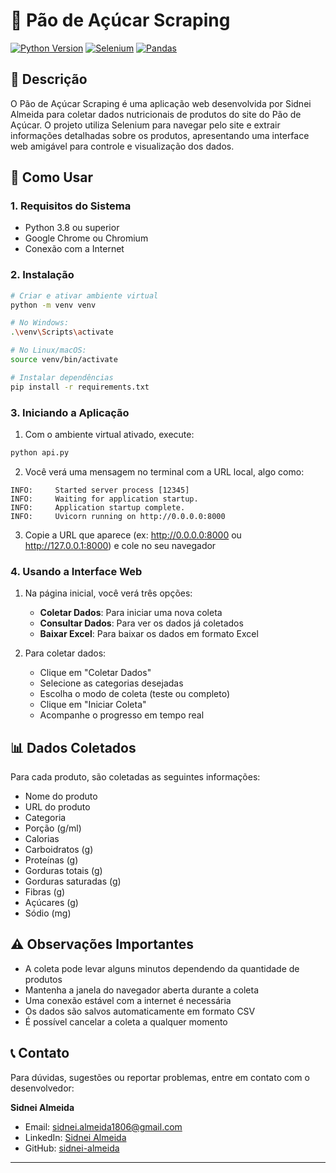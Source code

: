 # 🛒 Pão de Açúcar Scraping

[![Python Version](https://img.shields.io/badge/python-3.8%2B-blue.svg)](https://www.python.org/downloads/)
[![Selenium](https://img.shields.io/badge/selenium-4.0%2B-orange.svg)](https://www.selenium.dev/)
[![Pandas](https://img.shields.io/badge/pandas-latest-blue.svg)](https://pandas.pydata.org/)

## 📝 Descrição

O Pão de Açúcar Scraping é uma aplicação web desenvolvida por Sidnei Almeida para coletar dados nutricionais de produtos do site do Pão de Açúcar. O projeto utiliza Selenium para navegar pelo site e extrair informações detalhadas sobre os produtos, apresentando uma interface web amigável para controle e visualização dos dados.

## 🚀 Como Usar

### 1. Requisitos do Sistema

- Python 3.8 ou superior
- Google Chrome ou Chromium
- Conexão com a Internet

### 2. Instalação

```bash
# Criar e ativar ambiente virtual
python -m venv venv

# No Windows:
.\venv\Scripts\activate

# No Linux/macOS:
source venv/bin/activate

# Instalar dependências
pip install -r requirements.txt
```

### 3. Iniciando a Aplicação

1. Com o ambiente virtual ativado, execute:
```bash
python api.py
```

2. Você verá uma mensagem no terminal com a URL local, algo como:
```
INFO:     Started server process [12345]
INFO:     Waiting for application startup.
INFO:     Application startup complete.
INFO:     Uvicorn running on http://0.0.0.0:8000
```

3. Copie a URL que aparece (ex: http://0.0.0.0:8000 ou http://127.0.0.1:8000) e cole no seu navegador

### 4. Usando a Interface Web

1. Na página inicial, você verá três opções:
   - **Coletar Dados**: Para iniciar uma nova coleta
   - **Consultar Dados**: Para ver os dados já coletados
   - **Baixar Excel**: Para baixar os dados em formato Excel

2. Para coletar dados:
   - Clique em "Coletar Dados"
   - Selecione as categorias desejadas
   - Escolha o modo de coleta (teste ou completo)
   - Clique em "Iniciar Coleta"
   - Acompanhe o progresso em tempo real

## 📊 Dados Coletados

Para cada produto, são coletadas as seguintes informações:
- Nome do produto
- URL do produto
- Categoria
- Porção (g/ml)
- Calorias
- Carboidratos (g)
- Proteínas (g)
- Gorduras totais (g)
- Gorduras saturadas (g)
- Fibras (g)
- Açúcares (g)
- Sódio (mg)

## ⚠️ Observações Importantes

- A coleta pode levar alguns minutos dependendo da quantidade de produtos
- Mantenha a janela do navegador aberta durante a coleta
- Uma conexão estável com a internet é necessária
- Os dados são salvos automaticamente em formato CSV
- É possível cancelar a coleta a qualquer momento

## 📞 Contato

Para dúvidas, sugestões ou reportar problemas, entre em contato com o desenvolvedor:

**Sidnei Almeida**
- Email: sidnei.almeida1806@gmail.com
- LinkedIn: [Sidnei Almeida](https://www.linkedin.com/in/saaelmeida93/)
- GitHub: [sidnei-almeida](https://github.com/sidnei-almeida)

---
